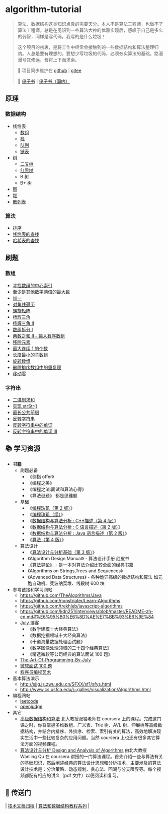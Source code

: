 # algorithm-tutorial

> 算法、数据结构这类知识点真的需要天分。本人不是算法工程师，也做不了算法工程师。总是在见识到一些算法大神的优雅实现后，感叹于自己是多么的弱智，同样是写代码，我写的是什么垃圾！
>
> 这个项目的初衷，是将工作中经常会接触到的一些数据结构和算法整理归纳。人总是要有理想的，要想少写垃圾的代码，必须夯实算法的基础。路漫漫兮其修远，吾将上下而求索。
>
> 🔁 项目同步维护在 [github](https://github.com/dunwu/algorithm-tutorial) | [gitee](https://gitee.com/turnon/algorithm-tutorial)
>
> 📖 [电子书](https://dunwu.github.io/algorithm-tutorial/) | [电子书（国内）](http://turnon.gitee.io/algorithm-tutorial/)

## 原理

### 数据结构

- 线性表
  - [数组](docs/data-structure/array.md)
  - [栈](docs/data-structure/stack.md)
  - [队列](docs/data-structure/queue.md)
  - [链表](docs/data-structure/list.md)
- [树](docs/data-structure/tree/README.md)
  - [二叉树](docs/data-structure/tree/binary-tree.md)
  - [红黑树](docs/data-structure/tree/red-black-tree.md)
  - B 树
  - B+ 树
- [图](docs/data-structure/graph.md)
- [堆](docs/data-structure/heap.md)
- [散列表](docs/data-structure/hash.md)

### 算法

- [排序](docs/algorithm/sort.md)
- [线性表的查找](docs/algorithm/linear-list-search.md)
- [哈希表的查找](docs/algorithm/hash-search.md)

## 刷题

### 数组

- [寻找数组的中心索引](https://github.com/dunwu/algorithm/blob/master/codes/data-structure/src/main/java/io/github/dunwu/ds/array/FindPivotIndex.java)
- [至少是其他数字两倍的最大数](https://github.com/dunwu/algorithm/blob/master/codes/data-structure/src/main/java/io/github/dunwu/ds/array/LargestNumberAtLeastTwiceOfOthers.java)
- [加一](https://github.com/dunwu/algorithm/blob/master/codes/data-structure/src/main/java/io/github/dunwu/ds/array/PlusOne.java)
- [对角线遍历](https://github.com/dunwu/algorithm/blob/master/codes/data-structure/src/main/java/io/github/dunwu/ds/array/DiagonalTraverse.java)
- [螺旋矩阵](https://github.com/dunwu/algorithm/blob/master/codes/data-structure/src/main/java/io/github/dunwu/ds/array/SpiralMatrix.java)
- [杨辉三角](https://github.com/dunwu/algorithm/blob/master/codes/data-structure/src/main/java/io/github/dunwu/ds/array/PascalsTriangle.java)
- [杨辉三角 II](https://github.com/dunwu/algorithm/blob/master/codes/data-structure/src/main/java/io/github/dunwu/ds/array/PascalsTriangle2.java)
- [数组拆分 I](https://github.com/dunwu/algorithm/blob/master/codes/data-structure/src/main/java/io/github/dunwu/ds/array/ArrayPartition.java)
- [两数之和 II - 输入有序数组](https://github.com/dunwu/algorithm/blob/master/codes/data-structure/src/main/java/io/github/dunwu/ds/array/TwoSum2InputArrayIsSorted.java)
- [移除元素](https://github.com/dunwu/algorithm/blob/master/codes/data-structure/src/main/java/io/github/dunwu/ds/array/RemoveElement.java)
- [最大连续 1 的个数](https://github.com/dunwu/algorithm/blob/master/codes/data-structure/src/main/java/io/github/dunwu/ds/array/MaxConsecutiveOnes.java)
- [长度最小的子数组](https://github.com/dunwu/algorithm/blob/master/codes/data-structure/src/main/java/io/github/dunwu/ds/array/MinimumSizeSubarraySum.java)
- [旋转数组](https://github.com/dunwu/algorithm/blob/master/codes/data-structure/src/main/java/io/github/dunwu/ds/array/RotateArray.java)
- [删除排序数组中的重复项](https://github.com/dunwu/algorithm/blob/master/codes/data-structure/src/main/java/io/github/dunwu/ds/array/RemoveDuplicatesFromSortedArray.java)
- [移动零](https://github.com/dunwu/algorithm/blob/master/codes/data-structure/src/main/java/io/github/dunwu/ds/array/MoveZeros.java)

### 字符串

- [二进制求和](https://github.com/dunwu/algorithm/blob/master/codes/data-structure/src/main/java/io/github/dunwu/ds/str/AddBinary.java)
- [实现 strStr()](https://github.com/dunwu/algorithm/blob/master/codes/data-structure/src/main/java/io/github/dunwu/ds/str/ImplementStrstr.java)
- [最长公共前缀](https://github.com/dunwu/algorithm/blob/master/codes/data-structure/src/main/java/io/github/dunwu/ds/str/LongestCommonPrefix.java)
- [反转字符串](https://github.com/dunwu/algorithm/blob/master/codes/data-structure/src/main/java/io/github/dunwu/ds/str/ReverseString.java)
- [反转字符串中的单词](https://github.com/dunwu/algorithm/blob/master/codes/data-structure/src/main/java/io/github/dunwu/ds/str/ReverseWordsInAString.java)
- [反转字符串中的单词 III ](https://github.com/dunwu/algorithm/blob/master/codes/data-structure/src/main/java/io/github/dunwu/ds/str/ReverseWordsInAString3.java)

## 📚 学习资源

- **书籍**
  - 刷题必备
    - 《剑指 offer》
    - 《编程之美》
    - 《编程之法:面试和算法心得》
    - 《算法谜题》 都是思维题
  - 基础
    - 《[编程珠玑（第 2 版）](https://www.amazon.cn/gp/product/B00SFZH0DC/ref=as_li_qf_sp_asin_il_tl?ie=UTF8&camp=536&creative=3200&creativeASIN=B00SFZH0DC&linkCode=as2&tag=vastwork-23)》
    - 《[编程珠玑（续）](https://www.amazon.cn/gp/product/B0150BMQDM/ref=as_li_qf_sp_asin_il_tl?ie=UTF8&camp=536&creative=3200&creativeASIN=B0150BMQDM&linkCode=as2&tag=vastwork-23)》
    - 《[数据结构与算法分析 : C++描述（第 4 版）](https://www.amazon.cn/gp/product/B01LDG2DSG/ref=as_li_qf_sp_asin_il_tl?ie=UTF8&camp=536&creative=3200&creativeASIN=B01LDG2DSG&linkCode=as2&tag=vastwork-23)》
    - 《[数据结构与算法分析 : C 语言描述（第 2 版）](https://www.amazon.cn/gp/product/B002WC7NGS/ref=as_li_qf_sp_asin_il_tl?ie=UTF8&camp=536&creative=3200&creativeASIN=B002WC7NGS&linkCode=as2&tag=vastwork-23)》
    - 《[数据结构与算法分析 : Java 语言描述（第 2 版）](https://www.amazon.cn/gp/product/B01CNP0CG6/ref=as_li_qf_sp_asin_il_tl?ie=UTF8&camp=536&creative=3200&creativeASIN=B01CNP0CG6&linkCode=as2&tag=vastwork-23)》
    - 《[算法（第 4 版）](https://www.amazon.cn/gp/product/B009OCFQ0O/ref=as_li_qf_sp_asin_il_tl?ie=UTF8&camp=536&creative=3200&creativeASIN=B009OCFQ0O&linkCode=as2&tag=vastwork-23)》
  - 算法设计
    - 《[算法设计与分析基础（第 3 版）](https://www.amazon.cn/gp/product/B00S4HCQUI/ref=as_li_qf_sp_asin_il_tl?ie=UTF8&camp=536&creative=3200&creativeASIN=B00S4HCQUI&linkCode=as2&tag=vastwork-23)》
    - 《Algorithm Design Manual》 - 算法设计手册 红皮书
    - [《算法导论》](https://www.amazon.cn/gp/product/B00AK7BYJY/ref=as_li_qf_sp_asin_il_tl?ie=UTF8&camp=536&creative=3200&creativeASIN=B00AK7BYJY&linkCode=as2&tag=vastwork-23) - 是一本对算法介绍比较全面的经典书籍
    - 《Algorithms on Strings,Trees and Sequences》
    - 《Advanced Data Structures》 - 各种诡异高级的数据结构和算法 如元胞自动机、斐波纳契堆、线段树 600 块
- 参考链接和学习网站
  - https://github.com/TheAlgorithms/Java
  - https://github.com/nonstriater/Learn-Algorithms
  - https://github.com/trekhleb/javascript-algorithms
  - https://github.com/kdn251/interviews/blob/master/README-zh-cn.md#%E6%95%B0%E6%8D%AE%E7%BB%93%E6%9E%84
  - [July 博客](http://blog.csdn.net/v_july_v)
    - 《数学建模十大经典算法》
    - 《数据挖掘领域十大经典算法》
    - 《十道海量数据处理面试题》
    - 《数字图像处理领域的二十四个经典算法》
    - 《精选微软等公司经典的算法面试 100 题》
  - [The-Art-Of-Programming-By-July](https://github.com/julycoding/The-Art-Of-Programming-By-July)
  - [微软面试 100 题](http://blog.csdn.net/column/details/ms100.html)
  - [程序员编程艺术](http://blog.csdn.net/v_JULY_v/article/details/6460494)
- 基本算法演示
  - <http://sjjg.js.zwu.edu.cn/SFXX/sf1/sfys.html>
  - <http://www.cs.usfca.edu/\~galles/visualization/Algorithms.html>
- 编程网站
  - [leetcode](http://leetcode-cn.com/)
  - [openjudge](http://openjudge.cn/)
- 其它
  - [高级数据结构和算法](https://www.coursera.org/learn/gaoji-shuju-jiegou/) 北大教授张铭老师在 coursera 上的课程。完成这门课之时，你将掌握多维数组、广义表、Trie 树、AVL 树、伸展树等高级数据结构，并结合内排序、外排序、检索、索引有关的算法，高效地解决现实生活中一些比较复杂的应用问题。当然 coursera 上也还有很多其它算法方面的视频课程。
  - [算法设计与分析 Design and Analysis of Algorithms](https://class.coursera.org/algorithms-001/lecture) 由北大教授 Wanling Qu 在 coursera 讲授的一门算法课程。首先介绍一些与算法有关的基础知识，然后阐述经典的算法设计思想和分析技术，主要涉及的算法设计技术是：分治策略、动态规划、贪心法、回溯与分支限界等。每个视频都配有相应的讲义（pdf 文件）以便阅读和复习。

## 🚪 传送门

| [技术文档归档](https://github.com/dunwu/blog) | [算法和数据结构教程系列](https://github.com/dunwu/algorithm-tutorial) |
